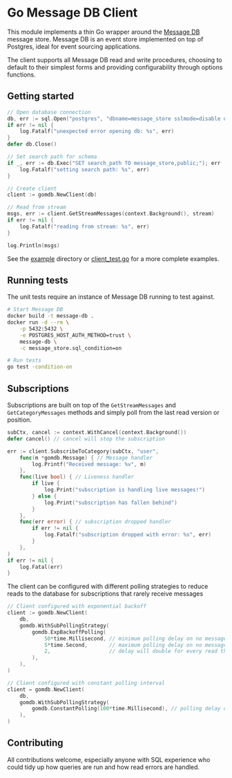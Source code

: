 # Go Message DB Client

This module implements a thin Go wrapper around the [Message DB](https://github.com/message-db/message-db) message store. Message DB is an event store implemented on top of Postgres, ideal for event sourcing applications.

The client supports all Message DB read and write procedures, choosing to default to their simplest forms and providing configurability through options functions.

## Getting started

```go
// Open database connection
db, err := sql.Open("postgres", "dbname=message_store sslmode=disable user=message_store")
if err != nil {
    log.Fatalf("unexpected error opening db: %s", err)
}
defer db.Close()

// Set search path for schema
if _, err := db.Exec("SET search_path TO message_store,public;"); err != nil {
    log.Fatalf("setting search path: %s", err)
}

// Create client
client := gomdb.NewClient(db)

// Read from stream
msgs, err := client.GetStreamMessages(context.Background(), stream)
if err != nil {
    log.Fatalf("reading from stream: %s", err)
}

log.Println(msgs)
```

See the [example](./example) directory or [client_test.go](./client_test.go) for a more complete examples.

## Running tests

The unit tests require an instance of Message DB running to test against.

```bash
# Start Message DB
docker build -t message-db .
docker run -d --rm \
    -p 5432:5432 \
    -e POSTGRES_HOST_AUTH_METHOD=trust \
    message-db \
    -c message_store.sql_condition=on

# Run tests
go test -condition-on
```

## Subscriptions

Subscriptions are built on top of the `GetStreamMessages` and `GetCategoryMessages` methods and simply poll from the last read version or position.

```go
subCtx, cancel := context.WithCancel(context.Background())
defer cancel() // cancel will stop the subscription

err := client.SubscribeToCategory(subCtx, "user",
    func(m *gomdb.Message) { // Message handler
        log.Printf("Received message: %v", m)
    },
    func(live bool) { // Liveness handler
        if live {
            log.Print("subscription is handling live messages!")
        } else {
            log.Print("subscription has fallen behind")
        }
    },
    func(err error) { // subscription dropped handler
        if err != nil {
            log.Fatalf("subscription dropped with error: %s", err)
        }
    },
)
if err != nil {
    log.Fatal(err)
}
```

The client can be configured with different polling strategies to reduce reads to the database for subscriptions that rarely receive messages

```go
// Client configured with exponential backoff
client := gomdb.NewClient(
    db,
    gomdb.WithSubPollingStrategy(
        gomdb.ExpBackoffPolling(
            50*time.Millisecond, // minimum polling delay on no messages read
            5*time.Second,       // maximum polling delay on no messages read
            2,                   // delay will double for every read that returns no messages
        ),
    ),
)

// Client configured with constant polling interval
client = gomdb.NewClient(
    db,
    gomdb.WithSubPollingStrategy(
        gomdb.ConstantPolling(100*time.Millisecond), // polling delay on no messages read
    ),
)
```

## Contributing

All contributions welcome, especially anyone with SQL experience who could tidy up how queries are run and how read errors are handled.